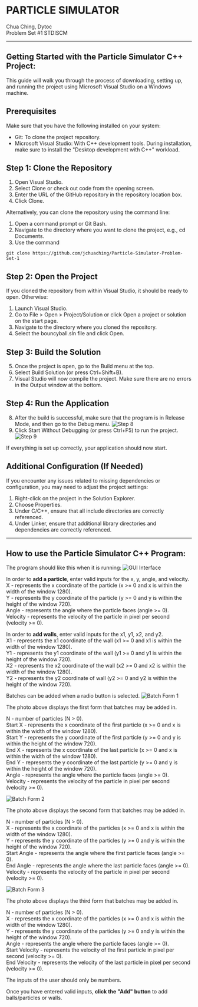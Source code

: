 # PARTICLE SIMULATOR
Chua Ching, Dytoc <br>
Problem Set #1 STDISCM

---

## Getting Started  with the Particle Simulator C++ Project:
This guide will walk you through the process of downloading, setting up, and running the project using Microsoft Visual Studio on a Windows machine.

## Prerequisites
Make sure that you have the following installed on your system:

- Git: To clone the project repository. 
- Microsoft Visual Studio: With C++ development tools. During installation, make sure to install the "Desktop development with C++" workload.

## Step 1: Clone the Repository
1. Open Visual Studio.
2. Select Clone or check out code from the opening screen.
3. Enter the URL of the GitHub repository in the repository location box.
4. Click Clone.
  
Alternatively, you can clone the repository using the command line:
1. Open a command prompt or Git Bash.
2. Navigate to the directory where you want to clone the project, e.g., cd Documents.
3. Use the command
```
git clone https://github.com/jchuaching/Particle-Simulator-Problem-Set-1
```

## Step 2: Open the Project
If you cloned the repository from within Visual Studio, it should be ready to open. Otherwise:

1. Launch Visual Studio.
2. Go to File > Open > Project/Solution or click Open a project or solution on the start page.
3. Navigate to the directory where you cloned the repository.
4. Select the bouncyball.sln file and click Open.

## Step 3: Build the Solution
5. Once the project is open, go to the Build menu at the top. 
6. Select Build Solution (or press Ctrl+Shift+B).
7. Visual Studio will now compile the project. Make sure there are no errors in the Output window at the bottom.

## Step 4: Run the Application
8. After the build is successful, make sure that the program is in Release Mode, and then go to the Debug menu.
  ![Step 8](https://github.com/jchuaching/Particle-Simulator-Problem-Set-1/assets/75210705/93937f2c-b137-45ef-a4d9-9a6e41013dee)
9. Click Start Without Debugging (or press Ctrl+F5) to run the project.
  ![Step 9](https://github.com/jchuaching/Particle-Simulator-Problem-Set-1/assets/75210705/3c467aea-7b4c-46ca-b915-a798bbf36e79)

If everything is set up correctly, your application should now start.

## Additional Configuration (If Needed)
If you encounter any issues related to missing dependencies or configuration, you may need to adjust the project settings:
1. Right-click on the project in the Solution Explorer.
2. Choose Properties.
3. Under C/C++, ensure that all include directories are correctly referenced.
4. Under Linker, ensure that additional library directories and dependencies are correctly referenced.

---

## How to use the Particle Simulator C++ Program:
The program should like this when it is running:
![GUI Interface](https://github.com/jchuaching/Particle-Simulator-Problem-Set-1/assets/75210705/9ac02abe-96c9-4e89-9e30-cbd95961551a)

In order to **add a particle**, enter valid inputs for the x, y, angle, and velocity. <br>
X - represents the x coordinate of the particle (x >= 0 and x is within the width of the window 1280). <br>
Y - represents the y coordinate of the particle (y >= 0 and y is within the height of the window 720). <br>
Angle - represents the angle where the particle faces (angle >= 0).  <br>
Velocity - represents the velocity of the particle in pixel per second (velocity >= 0). <br>

In order to **add walls**, enter valid inputs for the x1, y1, x2, and y2. <br>
X1 - represents the x1 coordinate of the wall (x1 >= 0 and x1 is within the width of the window 1280). <br>
Y1 - represents the y1 coordinate of the wall (y1 >= 0 and y1 is within the height of the window 720). <br>
X2 - represents the x2 coordinate of the wall (x2 >= 0 and x2 is within the width of the window 1280). <br>
Y2 - represents the y2 coordinate of wall (y2 >= 0 and y2 is within the height of the window 720). <br>

Batches can be added when a radio button is selected.<be>
![Batch Form 1](https://github.com/jchuaching/Particle-Simulator-Problem-Set-1/assets/75210705/02010942-b724-4544-a1a2-99f1e8374f4a)

The photo above displays the first form that batches may be added in.

N - number of particles (N > 0). <br>
Start X - represents the x coordinate of the first particle (x >= 0 and x is within the width of the window 1280). <br>
Start Y - represents the y coordinate of the first particle (y >= 0 and y is within the height of the window 720). <br>
End X - represents the x coordinate of the last particle (x >= 0 and x is within the width of the window 1280). <br>
End Y - represents the y coordinate of the last particle (y >= 0 and y is within the height of the window 720). <br>
Angle - represents the angle where the particle faces (angle >= 0).  <br>
Velocity - represents the velocity of the particle in pixel per second (velocity >= 0). <br>

![Batch Form 2](https://github.com/jchuaching/Particle-Simulator-Problem-Set-1/assets/75210705/61bc8773-73c6-4b60-87d1-83c94d3aea63)

The photo above displays the second form that batches may be added in.

N - number of particles (N > 0). <br>
X - represents the x coordinate of the particles (x >= 0 and x is within the width of the window 1280). <br>
Y - represents the y coordinate of the particles (y >= 0 and y is within the height of the window 720). <br>
Start Angle - represents the angle where the first particle faces (angle >= 0).  <br>
End Angle - represents the angle where the last particle faces (angle >= 0).  <br>
Velocity - represents the velocity of the particle in pixel per second (velocity >= 0). <br>

![Batch Form 3](https://github.com/jchuaching/Particle-Simulator-Problem-Set-1/assets/75210705/950dfc95-9031-465f-9516-82b2ec6ca589)

The photo above displays the third form that batches may be added in.

N - number of particles (N > 0). <br>
X - represents the x coordinate of the particles (x >= 0 and x is within the width of the window 1280). <br>
Y - represents the y coordinate of the particles (y >= 0 and y is within the height of the window 720). <br>
Angle - represents the angle where the particle faces (angle >= 0).  <br>
Start Velocity - represents the velocity of the first particle in pixel per second (velocity >= 0). <br>
End Velocity - represents the velocity of the last particle in pixel per second (velocity >= 0). <br>

The inputs of the user should only be numbers.  <br>

Once you have entered valid inputs, **click the "Add" button** to add balls/particles or walls.
